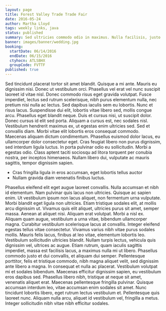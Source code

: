 ```yaml
---
layout: page
title: Forest Valley Trade Trade Fair
date: 2016-05-24
author: Martha Lloyd
tags: weekly links, java
status: published
summary: Sed ultricies commodo odio in maximus. Nulla facilisis, justo.
banner: images/banner/wedding.jpg
booking:
  startDate: 06/14/2016
  endDate: 06/15/2016
  ctyhocn: ATLSBHX
  groupCode: FVTTF
published: true
---
```

Sed tincidunt placerat tortor sit amet blandit. Quisque a mi ante. Mauris eu dignissim nisi. Donec ut vestibulum orci. Phasellus vel erat vel nunc suscipit laoreet id vitae nisl. Donec commodo risus eget gravida volutpat. Fusce imperdiet, lectus sed rutrum scelerisque, nibh purus elementum nulla, nec pretium nisi nulla ac lectus. Sed dapibus iaculis sem eu lobortis. Nunc et risus lacus. Suspendisse dui elit, lobortis vitae libero sed, mollis congue arcu. Phasellus eget blandit neque. Duis et cursus nisi, ut suscipit dolor.
Donec cursus id elit sed porta. Aliquam a cursus est, nec sodales nisl. Vestibulum hendrerit maximus ex, ut egestas enim ultricies sed. Sed et convallis diam. Morbi vitae elit lobortis eros consequat commodo. Maecenas aliquam dictum condimentum. Phasellus euismod dolor lacus, eu ullamcorper dolor consectetur eget. Cras feugiat libero non purus dignissim, sed interdum ligula luctus. In porta pulvinar odio eu sollicitudin. Morbi a egestas odio. Class aptent taciti sociosqu ad litora torquent per conubia nostra, per inceptos himenaeos. Nullam libero dui, vulputate ac mauris sagittis, tempor dignissim sapien.

* Cras fringilla ligula in eros accumsan, eget lobortis tellus auctor
* Nullam gravida diam venenatis finibus luctus.

Phasellus eleifend elit eget augue laoreet convallis. Nulla accumsan et nibh id elementum. Nam pulvinar quis lacus non ultricies. Quisque ac sapien enim. Ut vestibulum ipsum non lacus aliquet, non fermentum urna vulputate. Morbi blandit eget ligula non ultricies. Etiam tristique sodales elit, at mollis arcu dignissim ut. Vivamus quis elit aliquet, ultricies purus sit amet, semper massa. Aenean at aliquet nisi. Aliquam erat volutpat. Morbi a nisl ex. Aliquam quam augue, vestibulum a urna vitae, bibendum ullamcorper magna. Curabitur vestibulum scelerisque lacus at convallis. Integer eleifend egestas tellus vitae consectetur. Vivamus varius nibh vitae purus sodales mollis. Mauris felis lacus, finibus at leo vitae, elementum lobortis leo.
Vestibulum sollicitudin ultricies blandit. Nullam turpis lectus, vehicula quis dignissim vel, ultrices ac augue. Etiam rutrum, quam iaculis sagittis imperdiet, massa est facilisis lacus, a maximus nulla mi ut libero. Phasellus commodo justo et dui convallis, et aliquam dui semper. Pellentesque porttitor, felis et tristique commodo, nibh magna aliquet velit, sed dignissim ante libero a magna. In consequat et nulla ac placerat. Vestibulum volutpat mi et sodales bibendum. Maecenas efficitur dignissim sapien, eu vestibulum eros dapibus sed. Phasellus libero nibh, tristique at neque sit amet, venenatis aliquet erat. Maecenas pellentesque fringilla pulvinar. Quisque accumsan interdum leo, vitae accumsan enim sodales sit amet. Nunc tincidunt lobortis libero, eget rutrum lectus vestibulum et. Pellentesque quis laoreet nunc. Aliquam nulla arcu, aliquet id vestibulum vel, fringilla a metus. Integer sollicitudin nibh vitae nibh efficitur sodales.
